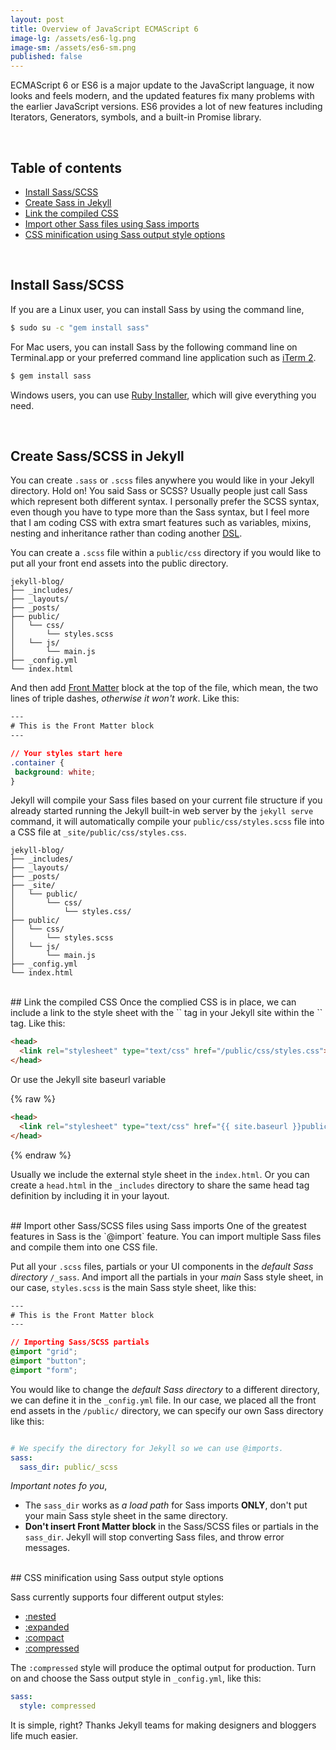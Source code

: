 ```yaml
---
layout: post
title: Overview of JavaScript ECMAScript 6
image-lg: /assets/es6-lg.png
image-sm: /assets/es6-sm.png
published: false
---
```


ECMAScript 6 or ES6 is a major update to the JavaScript language, it now looks and feels modern, and the updated features fix many problems with the earlier JavaScript versions. ES6 provides a lot of new features including Iterators, Generators, symbols, and a built-in Promise library.
                                   
<br />

## Table of contents

* [Install Sass/SCSS](#install-scss)
* [Create Sass in Jekyll](#create-sass-in-jekyll)
* [Link the compiled CSS](#link-the-compiled-css)
* [Import other Sass files using Sass imports](#import-sass)
* [CSS minification using Sass output style options](#css-minification)

<br />



## <a name="install-scss"></a>Install Sass/SCSS

If you are a Linux user, you can install Sass by using the command line,

````bash
$ sudo su -c "gem install sass"
````

For Mac users, you can install Sass by the following command line on Terminal.app or your preferred command line application such as [iTerm 2](http://iterm2.com/).

````bash
$ gem install sass
````

Windows users, you can use [Ruby Installer](http://rubyinstaller.org/), which will give everything you need.

<br />

## <a name="create-sass-in-jekyll"></a>Create Sass/SCSS in Jekyll
You can create `.sass` or `.scss` files anywhere you would like in your Jekyll directory.
Hold on! You said Sass or SCSS? Usually people just call Sass which represent both different syntax.
I personally prefer the SCSS syntax, even though you have to type more than the Sass syntax,
but I feel more that I am coding CSS with extra smart features such as variables, mixins, nesting and inheritance rather than coding another [DSL](http://en.wikipedia.org/wiki/Domain-specific_language).

You can create a `.scss` file within a `public/css` directory if you would like to put all your front end assets into the public directory.

````
jekyll-blog/
├── _includes/
├── _layouts/
├── _posts/
├── public/
│   └── css/
│       └── styles.scss
│   └── js/
│       └── main.js
├── _config.yml
└── index.html
````



And then add [Front Matter](http://jekyllrb.com/docs/frontmatter/) block at the top of the file, which mean, the two lines of triple dashes, *otherwise it won't work*. Like this:

````css
---
# This is the Front Matter block
---

// Your styles start here
.container {
 background: white;
}

````

Jekyll will compile your Sass files based on your current file structure if you already started running the Jekyll built-in web server by the `jekyll serve` command,
it will automatically compile your `public/css/styles.scss` file into a CSS file at `_site/public/css/styles.css`.

````
jekyll-blog/
├── _includes/
├── _layouts/
├── _posts/
├── _site/
│   └── public/
│       └── css/
│           └── styles.css/
├── public/
│   └── css/
│       └── styles.scss
│   └── js/
│       └── main.js
├── _config.yml
└── index.html
````


<br />
## <a name="link-the-compiled-css"></a>Link the compiled CSS
Once the complied CSS is in place, we can include a link to the style sheet with the `<link>` tag in your Jekyll site within the `<head>` tag.
Like this:

````html
<head>
  <link rel="stylesheet" type="text/css" href="/public/css/styles.css">
</head>
````
Or use the Jekyll site baseurl variable

{% raw %}
````html
<head>
  <link rel="stylesheet" type="text/css" href="{{ site.baseurl }}public/css/styles.css">
</head>
````
{% endraw %}

Usually we include the external style sheet in the `index.html`.
Or you can create a `head.html` in the `_includes` directory to share the same head tag definition by including it in your layout.



<br />
## <a name="import-sass"></a>Import other Sass/SCSS files using Sass imports
One of the greatest features in Sass is the `@import` feature. You can import multiple Sass files and compile them into one CSS file.

Put all your `.scss` files, partials or your UI components in the *default Sass directory* `/_sass`.
And import all the partials in your *main* Sass style sheet, in our case, `styles.scss` is the main Sass style sheet, like this:

````css
---
# This is the Front Matter block
---

// Importing Sass/SCSS partials
@import "grid";
@import "button";
@import "form";

````

You would like to change the *default Sass directory* to a different directory, we can define it in the `_config.yml` file.
In our case, we placed all the front end assets in the `/public/` directory, we can specify our own Sass directory like this:

````yaml

# We specify the directory for Jekyll so we can use @imports.
sass:
  sass_dir: public/_scss
````

*Important notes fo you*,

- The `sass_dir` works as *a load path* for Sass imports **ONLY**, don't put your main Sass style sheet in the same directory.
- **Don't insert Front Matter block** in the Sass/SCSS files or partials in the `sass_dir`. Jekyll will stop converting Sass files, and throw error messages.

<br />
## <a name="css-minification"></a>CSS minification using Sass output style options

Sass currently supports four different output styles:

- [:nested](http://sass-lang.com/documentation/file.SASS_REFERENCE.html#_13)
- [:expanded](http://sass-lang.com/documentation/file.SASS_REFERENCE.html#_14)
- [:compact](http://sass-lang.com/documentation/file.SASS_REFERENCE.html#_15)
- [:compressed](http://sass-lang.com/documentation/file.SASS_REFERENCE.html#_16)

The `:compressed` style will produce the optimal output for production.
Turn on and choose the Sass output style in `_config.yml`, like this:

````yaml
sass:
  style: compressed
````

It is simple, right? Thanks Jekyll teams for making designers and bloggers life much easier.
